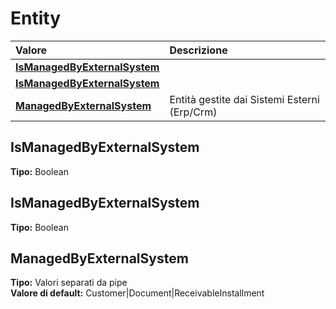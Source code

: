 # Entity

| Valore | Descrizione |
| :--- | :--- |
| [**IsManagedByExternalSystem**](entity.md#ismanagedbyexternalsystem) |  |
| [**IsManagedByExternalSystem**](entity.md#ismanagedbyexternalsystem) |  |
| [**ManagedByExternalSystem**](entity.md#managedbyexternalsystem) | Entità gestite dai Sistemi Esterni \(Erp/Crm\) |

## IsManagedByExternalSystem

**Tipo:** Boolean

## IsManagedByExternalSystem

**Tipo:** Boolean

## ManagedByExternalSystem

**Tipo:** Valori separati da pipe  
**Valore di default:** Customer\|Document\|ReceivableInstallment

